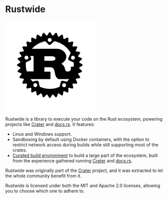 # Rustwide

![Rustwide](./rustwide.svg)

Rustwide is a library to execute your code on the Rust ecosystem, powering
projects like [Crater] and [docs.rs]. It features:

* Linux and Windows support.
* Sandboxing by default using Docker containers, with the option to restrict
  network access during builds while still supporting most of the crates.
* [Curated build environment][build-env] to build a large part of the
  ecosystem, built from the experience gathered running [Crater] and [docs.rs].

Rustwide was originally part of the [Crater] project, and it was extracted to
let the whole community benefit from it.

Rustwide is licensed under both the MIT and Apache 2.0 licenses, allowing you
to choose which one to adhere to.

[Crater]: https://github.com/rust-lang/crater
[docs.rs]: https://github.com/rust-lang/docs.rs
[build-env]: https://github.com/rust-lang/crates-build-env
